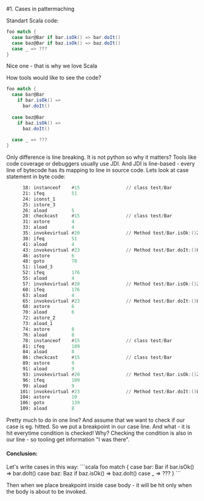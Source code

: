 #1. Cases in pattermaching

Standart Scala code:

```scala
foo match {
  case bar@Bar if bar.isOk() => bar.doIt()
  case baz@Bar if baz.isOk() => baz.doIt()
  case _ => ???
} 
```

Nice one - that is why we love Scala

How tools would like to see the code?

```scala
foo match {
  case bar@Bar 
    if bar.isOk() => 
      bar.doIt()
 
  case baz@Bar 
    if baz.isOk() => 
      baz.doIt()
 
  case _ => ???
} 
```

Only difference is line breaking. It is not python so why it matters?
Tools like code coverage or debuggers usually use JDI. And JDI is line-based - every line of bytecode has its mapping to line in source code.
Lets look at case statement in byte code:
```asm
      18: instanceof    #15                 // class test/Bar
      21: ifeq          51
      24: iconst_1      
      25: istore_3      
      26: aload         5
      28: checkcast     #15                 // class test/Bar
      31: astore        4
      33: aload         4
      35: invokevirtual #20                 // Method test/Bar.isOk:()Z
      38: ifeq          51
      41: aload         4
      43: invokevirtual #23                 // Method test/Bar.doIt:()Ljava/lang/String;
      46: astore        6
      48: goto          70
      51: iload_3       
      52: ifeq          176
      55: aload         4
      57: invokevirtual #20                 // Method test/Bar.isOk:()Z
      60: ifeq          176
      63: aload         4
      65: invokevirtual #23                 // Method test/Bar.doIt:()Ljava/lang/String;
      68: astore        6
      70: aload         6
      72: astore_2      
      73: aload_1       
      74: astore        8
      76: aload         8
      78: instanceof    #15                 // class test/Bar
      81: ifeq          109
      84: aload         8
      86: checkcast     #15                 // class test/Bar
      89: astore        9
      91: aload         9
      93: invokevirtual #20                 // Method test/Bar.isOk:()Z
      96: ifeq          109
      99: aload         9
     101: invokevirtual #23                 // Method test/Bar.doIt:()Ljava/lang/String;
     104: astore        10
     106: goto          139
     109: aload         8
```

Pretty much to do in one line?
And assume that we want to check if our case is eg. hitted. So we put a breakpoint in our case line. And what - it is hit everytime condition is checked!
Why? Checking the condition is also in our line - so tooling get information "I was there".
<h4>Conclusion:</h4>
Let's write cases in this way:
```scala
foo match {
  case bar: Bar if bar.isOk() =>
    bar.doIt()
  case baz: Baz if baz.isOk() =>
    baz.doIt()
  case _ => ???
}  
```

Then when we place breakpoint inside case body - it will be hit only when the body is about to be invoked.

